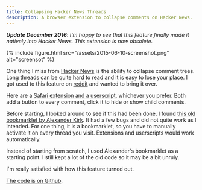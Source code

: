 ```yaml
---
title: Collapsing Hacker News Threads
description: A browser extension to collapse comments on Hacker News.
---
```


***Update December 2016***: *I'm happy to see that this feature finally made it natively into Hacker News. This extension is now obsolete.*

{% include figure.html src="/assets/2015-06-10-screenshot.png" alt="screensot" %}

One thing I miss from [Hacker News](https://news.ycombinator.com) is the ability to collapse comment trees. Long threads can be quite hard to read and it is easy to lose your place. I got used to this feature on [reddit](https://www.reddit.com) and wanted to bring it over.

Here are a [Safari extension and a userscript](https://github.com/arthurhammer/hackernews-collapse), whichever you prefer. Both add a button to every comment, click it to hide or show child comments.

Before starting, I looked around to see if this had been done. I found [this old bookmarklet by Alexander Kirk](https://alexander.kirk.at/2010/02/16/collapsible-threads-for-hacker-news/). It had a few bugs and did not quite work as I intended. For one thing, it is a bookmarklet, so you have to manually activate it on every thread you visit. Extensions and userscripts would work automatically.

Instead of starting from scratch, I used Alexander's bookmarklet as a starting point. I still kept a lot of the old code so it may be a bit unruly.

I'm really satisfied with how this feature turned out.

[The code is on Github](https://github.com/arthurhammer/hackernews-collapse).